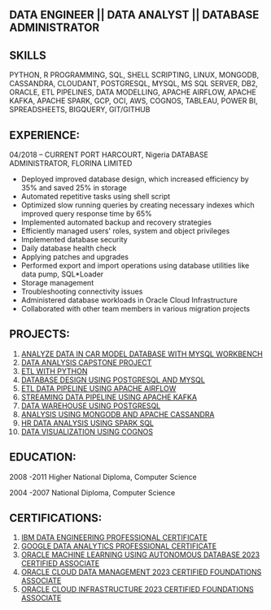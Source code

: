 ## DATA ENGINEER || DATA ANALYST || DATABASE ADMINISTRATOR


## SKILLS
PYTHON, R PROGRAMMING, SQL, SHELL SCRIPTING, LINUX, MONGODB, CASSANDRA, CLOUDANT, POSTGRESQL, MYSQL, MS SQL SERVER, DB2, ORACLE, ETL PIPELINES, DATA MODELLING, APACHE AIRFLOW, APACHE KAFKA, APACHE SPARK, GCP, OCI, AWS, COGNOS, TABLEAU, POWER BI, SPREADSHEETS, BIGQUERY, GIT/GITHUB


## EXPERIENCE:
04/2018 – CURRENT PORT HARCOURT, Nigeria
DATABASE ADMINISTRATOR, FLORINA LIMITED

* Deployed improved database design, which increased efficiency by 35% and saved 25% in storage
* Automated repetitive tasks using shell script
* Optimized slow running queries by creating necessary indexes which improved query response time by 65%
* Implemented automated backup and recovery strategies
* Efficiently managed users' roles, system and object privileges
* Implemented database security
* Daily database health check
* Applying patches and upgrades
* Performed export and import operations using database utilities like data pump, SQL*Loader
* Storage management
* Troubleshooting connectivity issues
* Administered database workloads in Oracle Cloud Infrastructure
* Collaborated with other team members in various migration projects


## PROJECTS:
1. [ANALYZE DATA IN CAR MODEL DATABASE WITH MYSQL WORKBENCH](https://github.com/timipiri/data-analysis)
2. [DATA ANALYSIS CAPSTONE PROJECT](https://github.com/timipiri/capstone-data-analysis)
3. [ETL WITH PYTHON](https://github.com/timipiri/ETL-with-Python)
4. [DATABASE DESIGN USING POSTGRESQL AND MYSQL](https://github.com/timipiri/database-design)
5. [ETL DATA PIPELINE USING APACHE AIRFLOW](https://github.com/timipiri/ETL-data-pipeline-Apache-Airflow)
6. [STREAMING DATA PIPELINE USING APACHE KAFKA ](https://github.com/timipiri/Streaming-Data-Pipeline-Kafka)
7. [DATA WAREHOUSE USING POSTGRESQL](https://github.com/timipiri/Data-Warehouse)
8. [ANALYSIS USING MONGODB AND APACHE CASSANDRA](https://github.com/timipiri/NoSQL-MongoDB-Cassandra)
9. [HR DATA ANALYSIS USING SPARK SQL](https://github.com/timipiri/hr-data-analysis-using-spark)
10. [DATA VISUALIZATION USING COGNOS](https://github.com/timipiri/dataviz-cognos)


## EDUCATION:
2008 -2011
Higher National Diploma, Computer Science

2004 -2007
National Diploma, Computer Science


## CERTIFICATIONS:
1. [IBM DATA ENGINEERING PROFESSIONAL CERTIFICATE](https://coursera.org/share/c6a49b495101d5657261e12779443368)
2. [GOOGLE DATA ANALYTICS PROFESSIONAL CERTIFICATE](https://coursera.org/share/c96a5f01f94373765f52cc8230d53662)
3. [ORACLE MACHINE LEARNING USING AUTONOMOUS DATABASE 2023 CERTIFIED ASSOCIATE](https://catalog-education.oracle.com/pls/certview/sharebadge?id=3AAED1C74313BF3427DB4D3C34A45FADC6A6B39115F965863C6A46B50BE83C79)
4. [ORACLE CLOUD DATA MANAGEMENT 2023 CERTIFIED FOUNDATIONS ASSOCIATE](https://catalog-education.oracle.com/pls/certview/sharebadge?id=40286B73E7B3FFFC81A6B96875C445A5DD420691BE061D7512B7C947FD821FEE)
5. [ORACLE CLOUD INFRASTRUCTURE 2023 CERTIFIED FOUNDATIONS ASSOCIATE](https://catalog-education.oracle.com/pls/certview/sharebadge?id=D695F06B16D99FCB0E246A39F3FCD9732DD0F5A74E0F63906B3E5E69E716CBF9)
